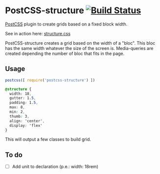 # PostCSS-structure [![Build Status][ci-img]][ci]

[PostCSS] plugin to create grids based on a fixed block width.

See in action here: [structure.css](http://francoisromain.github.io/structure.css/#grids)

[PostCSS]: https://github.com/postcss/postcss
[ci-img]:  https://travis-ci.org/francoisromain/postcss-structure.svg
[ci]:      https://travis-ci.org/francoisromain/postcss-structure

PostCSS-structure creates a grid based on the width of a "bloc". This bloc has the same width whatever the size of the screen is. Media-queries are created depending the number of bloc that fits in the page. 

## Usage

``` js
postcss([ require('postcss-structure') ])
```

``` css
@structure {
  width: 18,
  gutter: 1.5,
  padding: 1.5,
  max: 8,
  min: 2,
  thumb: 3,
  align: 'center',
  display: 'flex'   
}
```

This will output a few classes to build grid. 


## To do

- [ ] Add unit to declaration (p.e.: width: 18rem) 



